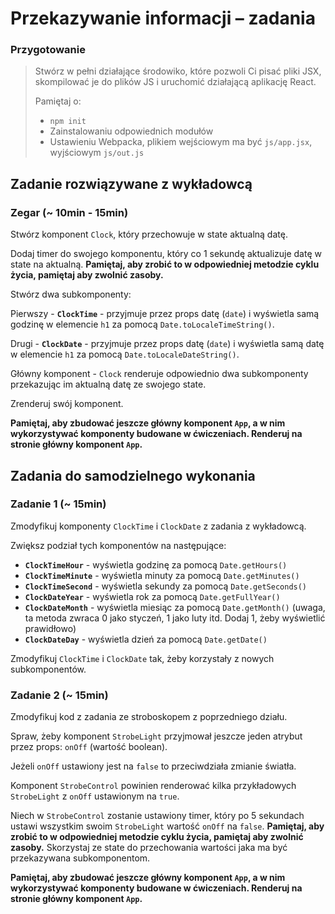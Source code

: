 # Przekazywanie informacji &ndash; zadania

### Przygotowanie

> Stwórz w pełni działające środowiko, które pozwoli Ci pisać pliki JSX, skompilować je do plików JS i uruchomić działającą aplikację React.
> 
> Pamiętaj o:
> - ```npm init```
> - Zainstalowaniu odpowiednich modułów
> - Ustawieniu Webpacka, plikiem wejściowym ma być `js/app.jsx`, wyjściowym `js/out.js`


## Zadanie rozwiązywane z wykładowcą

### Zegar (~ 10min - 15min)

Stwórz komponent `Clock`, który przechowuje w state aktualną datę.

Dodaj timer do swojego komponentu, który co 1 sekundę aktualizuje datę w state na aktualną. **Pamiętaj, aby zrobić to w odpowiedniej metodzie cyklu życia, pamiętaj aby zwolnić zasoby.**

Stwórz dwa subkomponenty:

Pierwszy - **`ClockTime`** - przyjmuje przez props datę (`date`) i wyświetla samą godzinę w elemencie `h1` za pomocą `Date.toLocaleTimeString()`.

Drugi - **`ClockDate`** - przyjmuje przez props datę (`date`) i wyświetla samą datę w elemencie `h1` za pomocą `Date.toLocaleDateString()`.

Główny komponent - `Clock` renderuje odpowiednio dwa subkomponenty przekazując im aktualną datę ze swojego state.

Zrenderuj swój komponent.

**Pamiętaj, aby zbudować jeszcze główny komponent `App`, a w nim wykorzystywać komponenty budowane w ćwiczeniach. Renderuj na stronie główny komponent `App`.**

## Zadania do samodzielnego wykonania

### Zadanie 1 (~ 15min)

Zmodyfikuj komponenty `ClockTime` i `ClockDate` z zadania z wykładowcą.

Zwiększ podział tych komponentów na następujące:
- **`ClockTimeHour`** - wyświetla godzinę za pomocą `Date.getHours()`
- **`ClockTimeMinute`** - wyświetla minuty za pomocą `Date.getMinutes()`
- **`ClockTimeSecond`** - wyświetla sekundy za pomocą `Date.getSeconds()`
- **`ClockDateYear`** - wyświetla rok za pomocą `Date.getFullYear()`
- **`ClockDateMonth`** - wyświetla miesiąc za pomocą `Date.getMonth()` (uwaga, ta metoda zwraca 0 jako styczeń, 1 jako luty itd. Dodaj 1, żeby wyświetlić prawidłowo)
- **`ClockDateDay`** - wyświetla dzień za pomocą `Date.getDate()`

Zmodyfikuj `ClockTime` i `ClockDate` tak, żeby korzystały z nowych subkomponentów.

### Zadanie 2 (~ 15min)

Zmodyfikuj kod z zadania ze stroboskopem z poprzedniego działu.

Spraw, żeby komponent `StrobeLight` przyjmował jeszcze jeden atrybut przez props: `onOff` (wartość boolean).

Jeżeli `onOff` ustawiony jest na `false` to przeciwdziała zmianie światła.

Komponent `StrobeControl` powinien renderować kilka przykładowych `StrobeLight` z `onOff` ustawionym na `true`.

Niech w `StrobeControl` zostanie ustawiony timer, który po 5 sekundach ustawi wszystkim swoim `StrobeLight` wartość `onOff` na `false`. **Pamiętaj, aby zrobić to w odpowiedniej metodzie cyklu życia, pamiętaj aby zwolnić zasoby.** Skorzystaj ze state do przechowania wartości jaka ma być przekazywana subkomponentom.

**Pamiętaj, aby zbudować jeszcze główny komponent `App`, a w nim wykorzystywać komponenty budowane w ćwiczeniach. Renderuj na stronie główny komponent `App`.**
